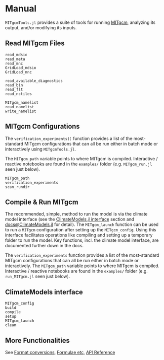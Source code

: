 # Manual

`MITgcmTools.jl` provides a suite of tools for running [MITgcm](https://mitgcm.readthedocs.io/en/latest/?badge=latest), analyzing its output, and/or modifying its inputs.

## Read MITgcm Files

```@docs
read_mdsio
read_meta
read_mnc
GridLoad_mdsio
GridLoad_mnc
```

```@docs
read_available_diagnostics
read_bin
read_flt
read_nctiles
```

```@docs
MITgcm_namelist
read_namelist
write_namelist
```

## MITgcm Configurations

The `verification_experiments()` function provides a list of the most-standard MITgcm configurations that can all be run either in batch mode or interactively using `MITgcmTools.jl`. 

The `MITgcm_path` variable points to where MITgcm is compiled. Interactive / reactive notebooks are found in the `examples/` folder (e.g. `MITgcm_run.jl`  seen just below). 

```@docs
MITgcm_path
verification_experiments
scan_rundir
```

## Compile & Run MITgcm

The recommended, simple, method to run the model is via the climate model interface (see the [ClimateModels.jl interface](@ref) section and  [docs@ClimateModels.jl](https://gaelforget.github.io/ClimateModels.jl/dev/) for detail). The `MITgcm_launch` function can be used to run a `MITgcm` configuration after setting up the `MITgcm_config`. Using this interface facilitates operations like compiling and setting up a temporary folder to run the model. Key functions, incl. the climate model interface, are documented further down in the docs. 

The `verification_experiments` function provides a list of the most-standard MITgcm configurations that can all be run either in batch mode or interactively. The `MITgcm_path` variable points to where MITgcm is compiled. Interactive / reactive notebooks are found in the `examples/` folder (e.g. `run_MITgcm.jl`  seen just below). 

## ClimateModels interface

```@docs
MITgcm_config
build
compile 
setup
MITgcm_launch
clean
```

## More Functionalities

See [Format conversions](@ref), [Formulae etc](@ref), [API Reference](@ref)

